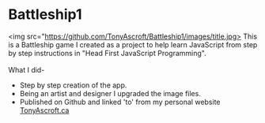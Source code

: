 # Battleship1
<img src="https://github.com/TonyAscroft/Battleship1/images/title.jpg>
This is a Battleship game I created as a project to help learn JavaScript from step by step instructions in "Head First JavaScript Programming". <br> <br>
What I did-
  <ul>
  <li>Step by step creation of the app. </li>
  <li>Being an artist and designer I upgraded the image files.</li>
  <li>Published on Github and linked 'to' from my personal website <a href="http://tonyascroft.ca/" target="_blank">TonyAscroft.ca</a> </li>
  </ul>
